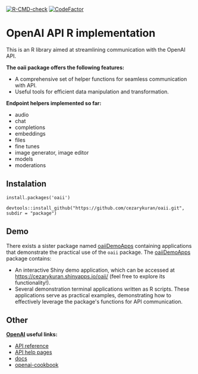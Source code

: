 <!-- badges: start -->
[![R-CMD-check](https://github.com/cezarykuran/oaii/actions/workflows/R-CMD-check.yaml/badge.svg)](https://github.com/cezarykuran/oaii/actions/workflows/R-CMD-check.yaml)
[![CodeFactor](https://www.codefactor.io/repository/github/cezarykuran/oaii/badge)](https://www.codefactor.io/repository/github/cezarykuran/oaii)
<!-- badges: end -->

# OpenAI API R implementation

This is an R library aimed at streamlining communication with the OpenAI API.

**The oaii package offers the following features:**

- A comprehensive set of helper functions for seamless communication with API.
- Useful tools for efficient data manipulation and transformation.

**Endpoint helpers implemented so far:**

- audio
- chat
- completions
- embeddings
- files
- fine tunes
- image generator, image editor
- models
- moderations

## Instalation

`install.packages('oaii')`

`devtools::install_github("https://github.com/cezarykuran/oaii.git", subdir = "package")`

## Demo

There exists a sister package named [oaiiDemoApps](https://github.com/cezarykuran/oaiiDemoApps) containing applications that demonstrate the practical use of the `oaii` package.
The [oaiiDemoApps](https://github.com/cezarykuran/oaiiDemoApps) package contains:

- An interactive Shiny demo application, which can be accessed at https://cezarykuran.shinyapps.io/oaii/ (feel free to explore its functionality!).
- Several demonstration terminal applications written as R scripts. These applications serve as practical examples, demonstrating how to effectively leverage the package's functions for API communication.

## Other

**[OpenAI](https://openai.com/) useful links:**

- [API reference](https://platform.openai.com/docs/api-reference/)
- [API help pages](https://help.openai.com/en/collections/3675931-openai-api)
- [docs](https://platform.openai.com/docs/introduction)
- [openai-cookbook](https://github.com/openai/openai-cookbook/)
